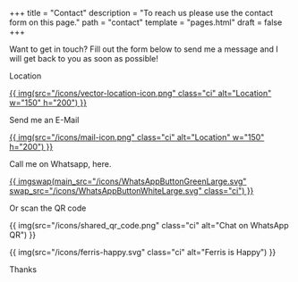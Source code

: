 +++
title = "Contact"
description = "To reach us please use the contact form on this page."
path = "contact"
template = "pages.html"
draft = false
+++
<p>Want to get in touch? Fill out the form below to send me a message and I will get back to you as soon as possible!</p>

<p>Location</p>

<a aria-label="" href="https://maps.app.goo.gl/2jhxeaV6scHKJsFY9">
{{ img(src="/icons/vector-location-icon.png" class="ci" alt="Location" w="150" h="200") }}
<a />

<p>Send me an E-Mail</p>

<a aria-label="" href="mailto:ngawang.monlam@gmail.com">
{{ img(src="/icons/mail-icon.png" class="ci" alt="Location" w="150" h="200") }}
<a />

<p>Call me on Whatsapp, here. </p>

<a aria-label="Chat on WhatsApp" href="https://wa.me/5511933014430">
{{ imgswap(main_src="/icons/WhatsAppButtonGreenLarge.svg" swap_src="/icons/WhatsAppButtonWhiteLarge.svg" class="ci") }}
<a />

<p>Or scan the QR code</p>

{{ img(src="/icons/shared_qr_code.png" class="ci" alt="Chat on WhatsApp QR") }}

{{ img(src="/icons/ferris-happy.svg" class="ci" alt="Ferris is Happy") }}

<p>Thanks</p>
